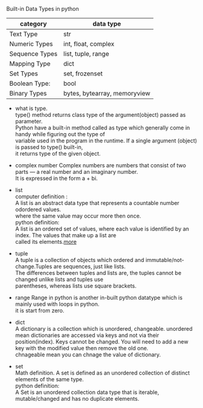Built-in Data Types in python   

category | data type|  
--- | --- | 
Text Type | str  
Numeric Types |	int, float, complex
Sequence Types|	list, tuple, range
Mapping Type|	dict
Set Types|	set, frozenset
Boolean Type:|	bool
Binary Types|	bytes, bytearray, memoryview

* what is type.   
type() method returns class type of the argument(object) passed as parameter.    
Python have a built-in method called as type which generally come in handy while figuring out the type of      
variable used in the program in the runtime. If a single argument (object) is passed to type() built-in,      
it returns type of the given object.       
    
* complex number 
Complex numbers are numbers that consist of two parts — a real number and an imaginary number.   
It is expressed in the form a + bi.   
    
* list   
computer definition :     
    A list is an abstract data type that represents a countable number odordered values.   
    where the same value may occur more then once.           
python definition:    
    A list is an ordered set of values, where each value is identified by an index. The values that make up a list are   
    called its elements.[more](http://www.openbookproject.net/thinkcs/python/english2e/ch09.html) 
        
* tuple   
A tuple is a collection of objects which ordered and immutable/not-change.Tuples are sequences, just like lists.  
The differences between tuples and lists are, the tuples cannot be changed unlike lists and tuples use  
parentheses, whereas lists use square brackets.   
   
* range 
Range in python is another in-built python datatype which is mainly used with loops in python.    
it is start from zero.    
    
* dict   
A dictionary is a collection which is unordered, changeable. 
unordered mean dictionaries are accessed via keys and not via their position(index).
Keys cannot be changed. You will need to add a new key with the modified value then remove the old one.   
chnageable mean you can chnage the value of dictionary.      

* set  
Math definition. 
    A set is defined as an unordered collection of distinct elements of the same type.   
python definition:     
A Set is an unordered collection data type that is iterable, mutable/changed and has no duplicate elements.    

